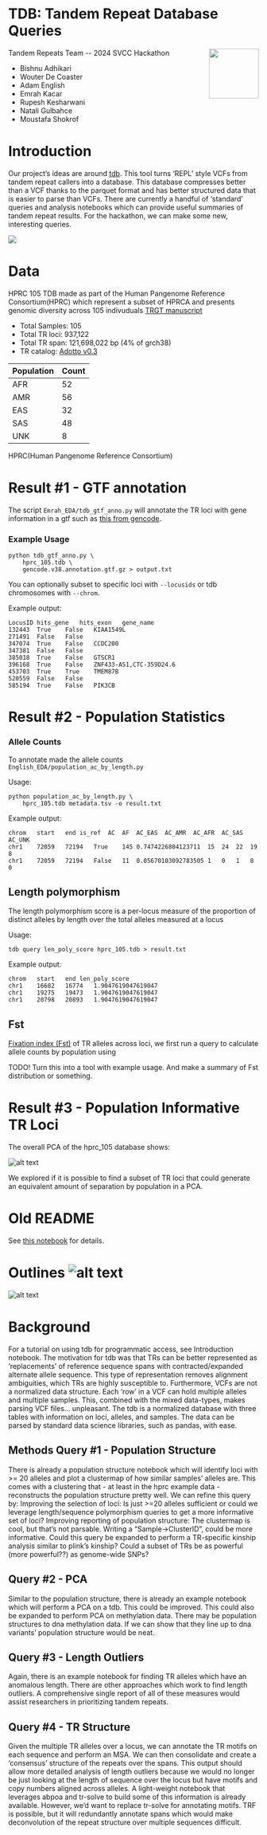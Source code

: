 # TDB: Tandem Repeat Database Queries
<img src="https://github.com/collaborativebioinformatics/tandemrepeats/blob/main/imgs/TandoRepeatLogo.png?raw=true" style="width:100px;" align="right" style="vertical-align: middle;"> 

Tandem Repeats Team -- 2024 SVCC Hackathon

- Bishnu Adhikari
- Wouter De Coaster
- Adam English
- Emrah Kacar
- Rupesh Kesharwani
- Natali Gulbahce
- Moustafa Shokrof

Introduction
============
Our project’s ideas are around [tdb](https://github.com/ACEnglish/tdb). This tool turns ‘REPL’ style VCFs from tandem repeat callers into a database. This database compresses better than a VCF thanks to the parquet format and has better structured data that is easier to parse than VCFs. There are currently a handful of ‘standard’ queries and analysis notebooks which can provide useful summaries of tandem repeat results. For the hackathon, we can make some new, interesting queries.

![](imgs/TDBOverview.png)

Data
====
HPRC 105 TDB made as part of the Human Pangenome Reference Consortium(HPRC) which represent a subset of HPRCA and presents genomic diversity across 105 indivuduals [TRGT manuscript](https://www.nature.com/articles/s41587-023-02057-3)

- Total Samples: 105
- Total TR loci: 937,122 
- Total TR span: 121,698,022 bp (4% of grch38)
- TR catalog: [Adotto v0.3](https://zenodo.org/records/7226352)

| Population | Count |
|------------|-------|
| AFR        | 52    |
| AMR        | 56    |
| EAS        | 32    |
| SAS        | 48    |
| UNK        | 8     |


HPRC(Human Pangenome Reference Consortium)

Result #1 - GTF annotation
==========================

The script `Emrah_EDA/tdb_gtf_anno.py` will annotate the TR loci with gene information in a gtf such as [this from
gencode](https://ftp.ebi.ac.uk/pub/databases/gencode/Gencode_human/release_38/gencode.v38.annotation.gtf.gz`).

### Example Usage
```
python tdb_gtf_anno.py \
    hprc_105.tdb \
    gencode.v38.annotation.gtf.gz > output.txt
```
You can optionally subset to specific loci with `--locusids` or tdb chromosomes with `--chrom`.

Example output:
```
LocusID	hits_gene	hits_exon	gene_name
132443	True	False	KIAA1549L
271491	False	False
347074	True	False	CCDC200
347381	False	False
385018	True	False	GTSCR1
396168	True	False	ZNF433-AS1,CTC-359D24.6
453703	True	True	TMEM87B
520559	False	False
585194	True	False	PIK3CB
```

Result #2 - Population Statistics
=================================

### Allele Counts
To annotate made the allele counts  `English_EDA/population_ac_by_length.py`

Usage:
```
python population_ac_by_length.py \
    hprc_105.tdb metadata.tsv -o result.txt
```

Example output:
```
chrom	start	end	is_ref	AC	AF	AC_EAS	AC_AMR	AC_AFR	AC_SAS	AC_UNK
chr1	72059	72194	True	145	0.7474226804123711	15	24	22	19	8
chr1	72059	72194	False	11	0.05670103092783505	1	0	1	8	0
```
## Length polymorphism
The length polymorphism score is a per-locus measure of the proportion of distinct alleles by length over the total
alleles measured at a locus

Usage:
```
tdb query len_poly_score hprc_105.tdb > result.txt
```

Example output:
```
chrom	start	end	len_poly_score
chr1	16682	16774	1.9047619047619047
chr1	19275	19473	1.9047619047619047
chr1	20798	20893	1.9047619047619047
```

## Fst
 [Fixation index (Fst)](https://en.wikipedia.org/wiki/Fixation_index) of TR alleles across loci, we
first run a query to calculate allele counts by population using

TODO! Turn this into a tool with example usage. And make a summary of Fst distribution or something.


Result #3 - Population Informative TR Loci
==========================================
The overall PCA of the hprc_105 database shows:

![alt text](https://github.com/collaborativebioinformatics/tandemrepeats/blob/main/imgs/baseline_pca_tr_105samples.png?raw=true)

We explored if it is possible to find a subset of TR loci that could generate an equivalent amount of separation by
population in a PCA.


# Old README

See [this notebook](https://github.com/collaborativebioinformatics/tandemrepeats/blob/main/English_EDA/MainNotebook.ipynb) for details.

# Outlines ![alt text](https://github.com/collaborativebioinformatics/tandemrepeats/blob/main/imgs/Slide1.png?raw=true)
![alt text](https://github.com/collaborativebioinformatics/tandemrepeats/blob/main/imgs/Slide2.png?raw=true)

Background
===========

For a tutorial on using tdb for programmatic access, see Introduction notebook. The motivation for tdb was that TRs can be better represented as ‘replacements’ of reference sequence spans with contracted/expanded alternate allele sequence. This type of representation removes alignment ambiguities, which TRs are highly susceptible to. Furthermore, VCFs are not a normalized data structure. Each ‘row’ in a VCF can hold multiple alleles and multiple samples. This, combined with the mixed data-types, makes parsing VCF files… unpleasant.  The tdb is a normalized database with three tables with information on loci, alleles, and samples. The data can be parsed by standard data science libraries, such as pandas, with ease.

Methods
Query #1 - Population Structure
--------------
There is already a population structure notebook which will identify loci with >= 20 alleles and plot a clustermap of how similar samples’ alleles are. This comes with a clustering that - at least in the hprc example data - reconstructs the population structure pretty well. We can refine this query by:
Improving the selection of loci: Is just >=20 alleles sufficient or could we leverage length/sequence polymorphism queries to get a more informative set of loci?
Improving reporting of population structure: The clustermap is cool, but that’s not parsable. Writing a “Sample->ClusterID”, could be more informative.
Could this query be expanded to perform a TR-specific kinship analysis similar to plink’s kinship? Could a subset of TRs be as powerful (more powerful??) as genome-wide SNPs?

Query #2 - PCA
--------------
Similar to the population structure, there is already an example notebook which will perform a PCA on a tdb. This could be improved. This could also be expanded to perform PCA on methylation data. There may be population structures to dna methylation data. If we can show that they line up to dna variants’ population structure would be neat.

Query #3 - Length Outliers
--------------
Again, there is an example notebook for finding TR alleles which have an anomalous length. There are other approaches which work to find length outliers. A comprehensive single report of all of these measures would assist researchers in prioritizing tandem repeats.

Query #4 - TR Structure
--------------
Given the multiple TR alleles over a locus, we can annotate the TR motifs on each sequence and perform an MSA. We can then consolidate and create a ‘consensus’ structure of the repeats over the spans. This output should allow more detailed analysis of length outliers because we would no longer be just looking at the length of sequence over the locus but have motifs and copy numbers aligned across alleles. A light-weight notebook that leverages abpoa and tr-solve to build some of this information is already available. However, we’d want to replace tr-solve for annotating motifs. TRF is possible, but it will redundantly annotate spans which would make deconvolution of the repeat structure over multiple sequences difficult.
